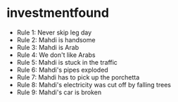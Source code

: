 # investmentfound

* Rule 1: Never skip leg day
* Rule 2: Mahdi is handsome
* Rule 3: Mahdi is Arab
* Rule 4: We don't like Arabs
* Rule 5: Mahdi is stuck in the traffic
* Rule 6: Mahdi's pipes exploded
* Rule 7: Mahdi has to pick up the porchetta
* Rule 8: Mahdi's electricity was cut off by falling trees
* Rule 9: Mahdi's car is broken
